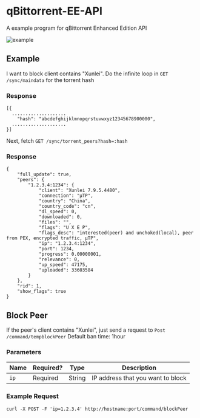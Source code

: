 # qBittorrent-EE-API
A example program for qBittorrent Enhanced Edition API

![example](https://i.imgur.com/n0YK76r.png)

## Example
I want to block client contains "Xunlei". Do the infinite loop in ```GET /sync/maindata``` for the torrent hash

### Response
```
[{
  ....................
	"hash": "abcdefghijklmnopqrstuvwxyz12345678900000",
  ....................
}]
```

Next, fetch ```GET /sync/torrent_peers?hash=:hash```
### Response
```
{
	"full_update": true,
	"peers": {
		"1.2.3.4:1234": {
			"client": "Xunlei 7.9.5.4480",
			"connection": "μTP",
			"country": "China",
			"country_code": "cn",
			"dl_speed": 0,
			"downloaded": 0,
			"files": "",
			"flags": "U X E P",
			"flags_desc": "interested(peer) and unchoked(local), peer from PEX, encrypted traffic, μTP",
			"ip": "1.2.3.4:1234",
			"port": 1234,
			"progress": 0.00000001,
			"relevance": 0,
			"up_speed": 47175,
			"uploaded": 33603584
		}
	},
	"rid": 1,
	"show_flags": true
}
```

## Block Peer
If the peer's client contains "Xunlei", just send a request to ```Post /command/tempblockPeer```
Default ban time: 1hour

### Parameters
| Name | Required? | Type | Description |
| ---- | --------- | ---- | ----------- |
| ```ip``` | Required | String | IP address that you want to block |

### Example Request
```
curl -X POST -F 'ip=1.2.3.4' http://hostname:port/command/blockPeer
```
